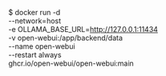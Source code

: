 $ docker run -d \
  --network=host \
  -e OLLAMA_BASE_URL=http://127.0.0.1:11434 \
  -v open-webui:/app/backend/data \
  --name open-webui \
  --restart always \
  ghcr.io/open-webui/open-webui:main
